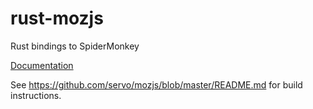 # rust-mozjs

Rust bindings to SpiderMonkey

[Documentation](http://doc.servo.org/mozjs/)

See https://github.com/servo/mozjs/blob/master/README.md for build instructions.
